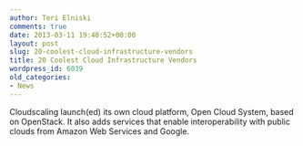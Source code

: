 ```yaml
---
author: Teri Elniski
comments: true
date: 2013-03-11 19:40:52+00:00
layout: post
slug: 20-coolest-cloud-infrastructure-vendors
title: 20 Coolest Cloud Infrastructure Vendors
wordpress_id: 6039
old_categories:
- News
---
```


Cloudscaling launch(ed) its own cloud platform, Open Cloud System, based on OpenStack. It also adds services that enable interoperability with public clouds from Amazon Web Services and Google.
